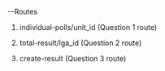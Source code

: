 --Routes

1. individual-polls/unit_id (Question 1 route)

2. total-result/lga_id (Question 2 route)

3. create-result (Question 3 route)
